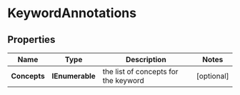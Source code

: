 # KeywordAnnotations


## Properties

| Name | Type | Description | Notes |
|------------ | ------------- | ------------- | -------------|
**Concepts** | **IEnumerable<ConceptInfo>** | the list of concepts for the keyword |[optional]|